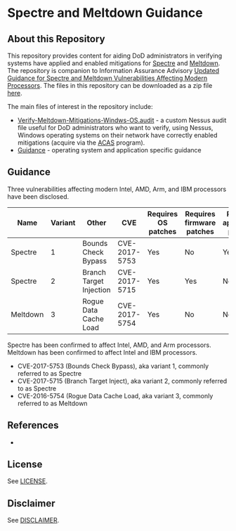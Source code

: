 # Spectre and Meltdown Guidance

## About this Repository
This repository provides content for aiding DoD administrators in verifying systems have applied and enabled mitigations for [Spectre](https://spectreattack.com/) and [Meltdown](https://meltdownattack.com/). The repository is companion to Information Assurance Advisory [Updated Guidance for Spectre and Meltdown Vulnerabilities Affecting Modern Processors](https://www.iad.gov/iad/library/ia-advisories-alerts/updated-guidance-for-spectre-and-meltdown-vulnerabilities-affecting-modern-processors.cfm). The files in this repository can be downloaded as a zip file [here](https://github.com/iadgov/Spectre-and-Meltdown-Guidance/archive/master.zip).

The main files of interest in the repository include:
* [Verify-Meltdown-Mitigations-Windws-OS.audit](verification/windows/Verify-Meltdown-Mitigations-Windows-OS.audit) - a custom Nessus audit file useful for DoD administrators who want to verify, using Nessus, Windows operating systems on their network have correctly enabled mitigations (acquire via the [ACAS](https://www.disa.mil/cybersecurity/network-defense/acas) program).
* [Guidance](guidance) - operating system and application specific guidance

## Guidance

Three vulnerabilities affecting modern Intel, AMD, Arm, and IBM processors have been disclosed.

| Name | Variant | Other | CVE | Requires OS patches | Requires firmware patches | Requires application patches | Requires configuration changes |
| --- | --- | --- | --- | --- | --- | --- | --- |
| Spectre | 1 | Bounds Check Bypass | CVE-2017-5753 | Yes | No | Yes | Yes, for some applications |
| Spectre | 2 | Branch Target Injection | CVE-2017-5715 | Yes | Yes |  No | Yes, for some operating systems | 
| Meltdown | 3 | Rogue Data Cache Load | CVE-2017-5754 | Yes | No | No | Yes, for some operating systems |

Spectre has been confirmed to affect Intel, AMD, and Arm processors. Meltdown has been confirmed to affect Intel and IBM processors.

* CVE-2017-5753 (Bounds Check Bypass), aka variant 1, commonly referred to as Spectre
* CVE-2017-5715 (Branch Target Inject), aka variant 2, commonly referred to as Spectre
* CVE-2016-5754 (Rogue Data Cache Load, aka variant 3, commonly referred to as Meltdown

## References
*

## License
See [LICENSE](./LICENSE.md).

## Disclaimer
See [DISCLAIMER](./DISCLAIMER.md).
